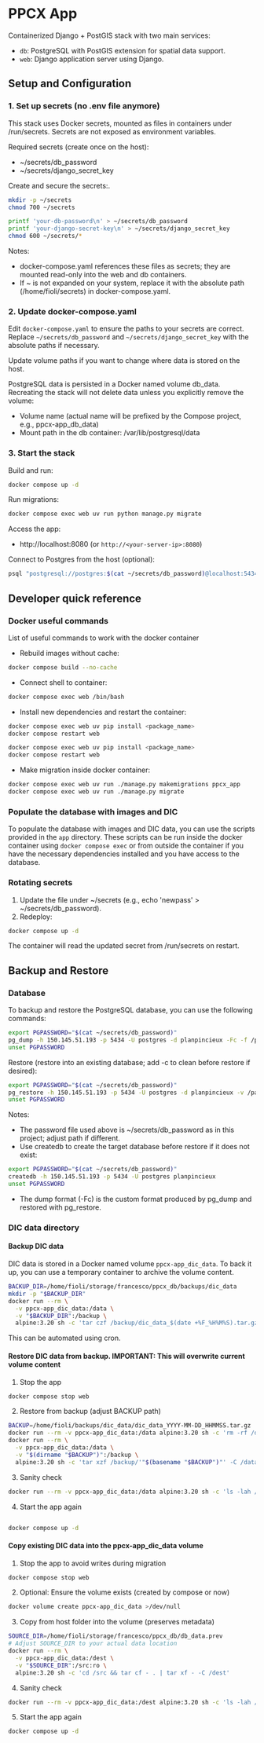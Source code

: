 # PPCX App

Containerized Django + PostGIS stack with two main services:
- `db`: PostgreSQL with PostGIS extension for spatial data support.
- `web`: Django application server using Django.

## Setup and Configuration


### 1. Set up secrets (no .env file anymore)

This stack uses Docker secrets, mounted as files in containers under /run/secrets. Secrets are not exposed as environment variables.

Required secrets (create once on the host):
- ~/secrets/db_password
- ~/secrets/django_secret_key

Create and secure the secrets:.

```bash
mkdir -p ~/secrets
chmod 700 ~/secrets

printf 'your-db-password\n' > ~/secrets/db_password
printf 'your-django-secret-key\n' > ~/secrets/django_secret_key
chmod 600 ~/secrets/*
```

Notes:
- docker-compose.yaml references these files as secrets; they are mounted read-only into the web and db containers.
- If ~ is not expanded on your system, replace it with the absolute path (/home/fioli/secrets) in docker-compose.yaml.

### 2. Update docker-compose.yaml

Edit `docker-compose.yaml` to ensure the paths to your secrets are correct. Replace `~/secrets/db_password` and `~/secrets/django_secret_key` with the absolute paths if necessary.

Update volume paths if you want to change where data is stored on the host.

PostgreSQL data is persisted in a Docker named volume db_data. Recreating the stack will not delete data unless you explicitly remove the volume: 
  - Volume name (actual name will be prefixed by the Compose project, e.g., ppcx-app_db_data)
  - Mount path in the db container: /var/lib/postgresql/data

### 3. Start the stack

Build and run:
```bash
docker compose up -d
```

Run migrations:
```bash
docker compose exec web uv run python manage.py migrate
```

Access the app:
- http://localhost:8080 (or `http://<your-server-ip>:8080`)

Connect to Postgres from the host (optional):
```bash
psql "postgresql://postgres:$(cat ~/secrets/db_password)@localhost:5434/planpincieux"
```

## Developer quick reference

### Docker useful commands

List of useful commands to work with the docker container

- Rebuild images without cache:
```bash
docker compose build --no-cache
```

- Connect shell to container:
```bash
docker compose exec web /bin/bash
```

- Install new dependencies and restart the container:

```bash
docker compose exec web uv pip install <package_name>
docker compose restart web
```

```bash
docker compose exec web uv pip install <package_name>
docker compose restart web
```

- Make migration inside docker container: 

```bash
docker compose exec web uv run ./manage.py makemigrations ppcx_app
docker compose exec web uv run ./manage.py migrate
```

### Populate the database with images and DIC

To populate the database with images and DIC data, you can use the scripts provided in the `app` directory.
These scripts can be run inside the docker container using `docker compose exec` or from outside the container if you have the necessary dependencies installed and you have access to the database.

### Rotating secrets

1) Update the file under ~/secrets (e.g., echo 'newpass' > ~/secrets/db_password).
2) Redeploy:
```bash
docker compose up -d
```
The container will read the updated secret from /run/secrets on restart.

## Backup and Restore

### Database

To backup and restore the PostgreSQL database, you can use the following commands:

```bash
export PGPASSWORD="$(cat ~/secrets/db_password)"
pg_dump -h 150.145.51.193 -p 5434 -U postgres -d planpincieux -Fc -f /path/to/backups/planpincieux_YYYY-MM-DD.dump
unset PGPASSWORD
```

Restore (restore into an existing database; add -c to clean before restore if desired):
```bash
export PGPASSWORD="$(cat ~/secrets/db_password)"
pg_restore -h 150.145.51.193 -p 5434 -U postgres -d planpincieux -v /path/to/backups/planpincieux_YYYY-MM-DD.dump
unset PGPASSWORD
```

Notes:
- The password file used above is ~/secrets/db_password as in this project; adjust path if different.
- Use createdb to create the target database before restore if it does not exist:
```bash
export PGPASSWORD="$(cat ~/secrets/db_password)"
createdb -h 150.145.51.193 -p 5434 -U postgres planpincieux
unset PGPASSWORD
```
- The dump format (-Fc) is the custom format produced by pg_dump and restored with pg_restore.


### DIC data directory

#### Backup DIC data

DIC data is stored in a Docker named volume `ppcx-app_dic_data`. 
To back it up, you can use a temporary container to archive the volume content.

```bash
BACKUP_DIR=/home/fioli/storage/francesco/ppcx_db/backups/dic_data
mkdir -p "$BACKUP_DIR"
docker run --rm \
  -v ppcx-app_dic_data:/data \
  -v "$BACKUP_DIR":/backup \
  alpine:3.20 sh -c 'tar czf /backup/dic_data_$(date +%F_%H%M%S).tar.gz -C /data .'
```

This can be automated using cron.

#### Restore DIC data from backup. **IMPORTANT: This will overwrite current volume content**

1. Stop the app
```bash
docker compose stop web
```

2. Restore from backup (adjust BACKUP path)
```bash
BACKUP=/home/fioli/backups/dic_data/dic_data_YYYY-MM-DD_HHMMSS.tar.gz
docker run --rm -v ppcx-app_dic_data:/data alpine:3.20 sh -c 'rm -rf /data/*'
docker run --rm \
  -v ppcx-app_dic_data:/data \
  -v "$(dirname "$BACKUP")":/backup \
  alpine:3.20 sh -c 'tar xzf /backup/'"$(basename "$BACKUP")"' -C /data'

```

3. Sanity check
```bash
docker run --rm -v ppcx-app_dic_data:/data alpine:3.20 sh -c 'ls -lah /data | head'
```

4. Start the app again
```bash

docker compose up -d
```

#### Copy existing DIC data into the ppcx-app_dic_data volume

1. Stop the app to avoid writes during migration
```bash
docker compose stop web
``` 

2. Optional: Ensure the volume exists (created by compose or now)
```bash
docker volume create ppcx-app_dic_data >/dev/null
```

3. Copy from host folder into the volume (preserves metadata)
```bash
SOURCE_DIR=/home/fioli/storage/francesco/ppcx_db/db_data.prev
# Adjust SOURCE_DIR to your actual data location
docker run --rm \
  -v ppcx-app_dic_data:/dest \
  -v "$SOURCE_DIR":/src:ro \
  alpine:3.20 sh -c 'cd /src && tar cf - . | tar xf - -C /dest'
```
  
4. Sanity check
```bash
docker run --rm -v ppcx-app_dic_data:/dest alpine:3.20 sh -c 'ls -lah /dest | head'
```

5. Start the app again
```bash
docker compose up -d
```
